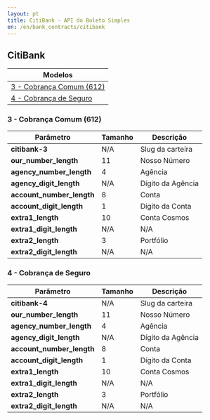 ```yaml
---
layout: pt
title: CitiBank - API do Boleto Simples
en: /en/bank_contracts/citibank
---
```


## CitiBank

| Modelos                 
| ------------------------
| [3 - Cobrança Comum (612)](#cobrana-comum-612)
| [4 - Cobrança de Seguro](#cobrana-de-seguro)

### 3 - Cobrança Comum (612)

| Parâmetro                 | Tamanho | Descrição
| ------------------------- | ------- | -------------------
| **citibank-3**            | N/A     | Slug da carteira
| **our_number_length**     | 11      | Nosso Número
| **agency_number_length**  | 4       | Agência
| **agency_digit_length**   | N/A     | Dígito da Agência
| **account_number_length** | 8       | Conta
| **account_digit_length**  | 1       | Dígito da Conta
| **extra1_length**         | 10      | Conta Cosmos
| **extra1_digit_length**   | N/A     | N/A
| **extra2_length**         | 3       | Portfólio
| **extra2_digit_length**   | N/A     | N/A

### 4 - Cobrança de Seguro

| Parâmetro                 | Tamanho | Descrição
| ------------------------- | ------- | -------------------
| **citibank-4**            | N/A     | Slug da carteira
| **our_number_length**     | 11      | Nosso Número
| **agency_number_length**  | 4       | Agência
| **agency_digit_length**   | N/A     | Dígito da Agência
| **account_number_length** | 8       | Conta
| **account_digit_length**  | 1       | Dígito da Conta
| **extra1_length**         | 10      | Conta Cosmos
| **extra1_digit_length**   | N/A     | N/A
| **extra2_length**         | 3       | Portfólio
| **extra2_digit_length**   | N/A     | N/A
